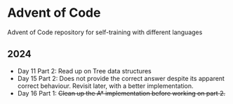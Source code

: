 # Advent of Code

Advent of Code repository for self-training with different languages

## 2024

* Day 11 Part 2: Read up on Tree data structures
* Day 15 Part 2: Does not provide the correct answer despite its apparent
  correct behaviour. Revisit later, with a better implementation.
* Day 16 Part 1: ~~Clean up the A\* implementation before working on part 2.~~
